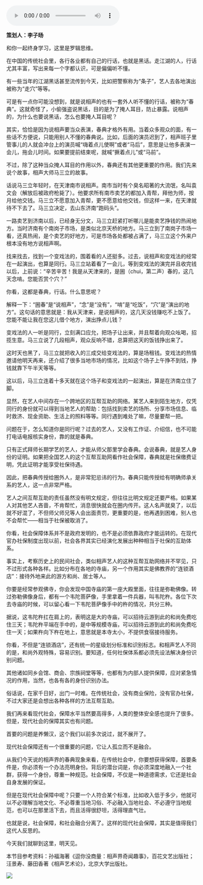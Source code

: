 <audio src="http://igetoss.cdn.igetget.com/mp3/201709/11/201709112153082788412212.mp3" controls="controls">您的浏览器不支持 audio 标签。</audio><p><b>策划人：李子旸</b></p><p>和你一起终身学习，这里是罗辑思维。</p><p>在中国的传统社会里，各行各业都有自己的行话，也就是黑话。走江湖的人，行话尤其丰富，写出来每一个字都认识，可是偏偏听不懂。</p><p>有一些当年的江湖黑话甚至流传到今天，比如把警察称为“条子”，艺人去各地演出被称为“走穴”等等。&nbsp;</p><p>可是有一点你可能没想到，就是说相声的也有一套外人听不懂的行话，被称为“春典”。这就奇怪了，小偷强盗说黑话，目的是为了掩人耳目，防止暴露。说相声的，为什么也要说黑话，怎么也要掩人耳目呢？</p><p>其实，恰恰是因为说相声要当众表演，春典才格外有用。当着众多观众的面，有一些话不方便说，只能用别人不懂的春典说。比如，后面的演员迟到了，相声班子里管事儿的人就会冲台上的演员喊“嗨着点儿使啊”或者“马后”，意思是让他多表演一会儿，拖会儿时间。如果要提前结束呢，就喊“撅着点儿”或“马前”。</p><p>不过，除了这种当众掩人耳目的作用以外，春典还有其他更重要的作用。我们先来说个故事，相声大师马三立的故事。</p><p>话说马三立年轻时，在天津南市说相声。南市当时有个臭名昭著的大流氓，名叫袁文会（解放后被政府枪毙了）。他要求所有南市卖艺的都加入青帮，拜他为师，按月给他交钱。马三立不愿意加入青帮，更不愿意给他交钱，但这样一来，在天津就待不下去了。马三立决定，去山东济南“跑码头”。</p><p>一路卖艺到济南以后，已经身无分文，马三立赶紧打听哪儿是能卖艺挣钱的热闹地方。当时济南有个南岗子市场，是类似北京天桥的地方。马三立到了南岗子市场一看，还真热闹，是个卖艺的好地方，可是市场各处都被占满了，马三立这个外来户根本没有地方说相声啊。</p><p>找来找去，找到一个变戏法的，围着看的人还挺多。过去，说相声和变戏法的经常在一起演出，也算是同行。马三立站着看了一会儿，等到变戏法的演完并且收完钱以后，上前说：“辛苦辛苦！我是从天津来的，是圌（chui，第二声）春的，这几天念啃。您能否赏个穴？”</p><p>你看，这都是春典，行话。什么意思呢？</p><p>解释一下：“圌春”是“说相声”，“念”是“没有”，“啃”是“吃饭”，“穴”是“演出的地方”。这句话的意思就是：我从天津来，是说相声的，这几天没钱赚吃不上饭了。您能不能让我在您这儿借个地方，演出挣点儿钱？</p><p>变戏法的人一听是同行，立刻满口应允，把场子让出来，并且帮着向观众吆喝，招揽生意。马三立说了几段相声，观众反响不错，总算把这天的饭钱挣出来了。</p><p>这时天也黑了，马三立就把收入的三成交给变戏法的，算是场租钱。变戏法的热情邀请他明天再来，还介绍了很多当地市场的情况，比如这个场子上午挣不到钱，挣钱就靠下午半天等等。</p><p>这以后，马三立连着十多天就在这个场子和变戏法的一起演出，算是在济南立住了脚。</p><p>显然，在艺人中间存在一个跨地区的互帮互助的网络。某艺人来到陌生地方，仅凭同行的身份就可以得到当地艺人的帮助：包括找到卖艺的场所、分享市场信息、临时救济、现金资助、生活上的照料等等。同行遇到难处了嘛，尽量要帮一把。</p><p>问题在于，怎么知道你是同行呢？过去的艺人，又没有工作证、介绍信，也不可能打电话电报核实身份，靠的就是春典。</p><p>只有正式拜师长期学艺的艺人，才能从师父那里学会春典。会说春典，就是艺人身份的证明。如果把全国艺人的这个互帮互助网看作社会保障，春典就是社保缴费证明，凭此证明才能享受社保待遇。</p><p>因此，把春典传授给圈外人，是非常犯忌讳的行为。春典只能传授给有明确师承关系的艺人，这一点非常严格。</p><p>艺人之间互帮互助的责任虽然没有明文规定，但往往比明文规定还要严格。如果某人对其他艺人吝啬，不肯帮忙，消息很快就会在圈内传开。这人名声就臭了，以后就不好混了，不但师父师兄等人会出面责罚，更重要的是，他再遇到困难，别人也不会帮忙——相当于社保被取消了。</p><p>你看，社会保障体系并不是政府发明的，也不是必须依靠政府才能运转的。在现代官办社保制度出现以前，社会各界其实已经演化发展出种种相当于社保的互助体系。</p><p>事实上，考察历史上的民间社会，类似相声艺人的这种互帮互助网络并不罕见，只不过形式各种各样。比如分布在各地的寺庙，另一个作用其实是佛教界的“连锁酒店”：接待外地来此的游方和尚、居士等人。</p><p>你要是经常参观佛寺，你会发现中国寺庙的第一座大殿里面，往往是弥勒佛像。转过弥勒佛像身后，都有一个韦陀菩萨像，手里拿着一件兵器，叫韦陀杵。各位下次去寺庙的时候，可以留心看一下韦陀菩萨像手中的杵的情况，共分三种。</p><p>据说，这韦陀杵扛在肩上的，表明这是大的寺庙，可以招待云游到此的和尚免费吃住三天；韦陀杵平端在手中的，是中等规模寺庙，可以招待云游到此的和尚免费吃住一天；如果杵向下杵在地上，意思就是本寺太小，不提供食宿接待服务。</p><p>你看，不但是“连锁酒店”，还有统一的星级划分标准和识别标志。和相声艺人不同的是，和尚外观特殊，容易识别。要知道，任何社保体系都必须先设法解决身份识别问题。</p><p>其他诸如同乡会馆、商会、宗族祠堂等等，也都有为内部人提供保障，应对紧急情况的作用，当然，也各有各的身份识别办法。</p><p>俗话说，在家千日好，出门一时难。在传统社会，没有商业保险，没有官办社保，不过大家还是会想出各种各样的方法互帮互助。</p><p>我们再来看现代社会，保障水平当然要高得多，人类的整体安全感也提升了很多。但是，现代社会的保障其实也有问题。</p><p>首要的问题是养懒汉，这个我们以前多次说过，就不展开了。</p><p>现代社会保障还有一个很重要的问题，它让人孤立而不是融合。</p><p>从我们今天说的相声界的春典现象来看，在传统社会中，你要想获得保障，首要条件是，你必须有一个办法亮明身份。背后的潜台词是，你必须深度地融入一个社群，获得一个身份，尊重一种规范。社会保障，不仅是一种道德需求，它还是社会自身发展的保证。</p><p>但是在现代社会保障中呢？只要一个人符合某个标准，比如收入低于多少，他就可以不必理解当地文化、不必尊重当地习俗、不必融入当地社会、不必遵守当地规范，也可以在那里活下去，而且活得很舒坦，活得理直气壮。</p><p>也就是说，社会保障，和社会融合分离了。这样的现代社会保障，其实是值得我们这代人反思的。</p><p>今天我们就聊到这里，明天见。</p><p>本节目参考资料：孙福海著《逗你没商量：相声界奇闻趣事》，百花文艺出版社；汪景寿、藤田香著《相声艺术论》，北京大学出版社。</p><img src="https://piccdn.igetget.com/img/201709/11/201709112200095987628794.jpg" />
